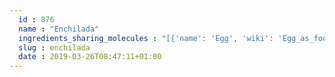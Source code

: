 ```yaml
---
  id : 876
  name : "Enchilada"
  ingredients_sharing_molecules : "[{'name': 'Egg', 'wiki': 'Egg_as_food', 'id': 0, 'category': 'Animal Product', 'common_molecules': [1130, 644104]}, {'name': 'Bread', 'wiki': 'Bread', 'id': 2, 'category': 'Bakery', 'common_molecules': [1130, 644104]}, {'name': 'Rye Bread', 'wiki': 'Rye_bread', 'id': 3, 'category': 'Bakery', 'common_molecules': [1130, 644104]}, {'name': 'Wholewheat Bread', 'wiki': 'Whole_wheat_bread', 'id': 6, 'category': 'Bakery', 'common_molecules': [1130, 644104]}, {'name': 'Beer', 'wiki': 'Beer', 'id': 9, 'category': 'Beverage Alcoholic', 'common_molecules': [1130, 644104]}]"
  slug : enchilada
  date : 2019-03-26T08:47:11+01:00
---
```



